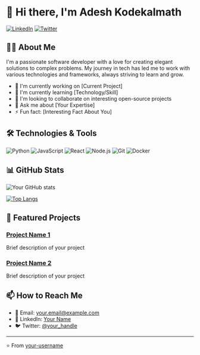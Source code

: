 # 👋 Hi there, I'm Adesh Kodekalmath

[![LinkedIn](https://img.shields.io/badge/LinkedIn-0077B5?style=for-the-badge&logo=linkedin&logoColor=white)](https://linkedin.com/in/your-profile)
[![Twitter](https://img.shields.io/badge/Twitter-1DA1F2?style=for-the-badge&logo=twitter&logoColor=white)](https://twitter.com/your-handle)

## 👨‍💻 About Me

I'm a passionate software developer with a love for creating elegant solutions to complex problems. My journey in tech has led me to work with various technologies and frameworks, always striving to learn and grow.

- 🔭 I'm currently working on [Current Project]
- 🌱 I'm currently learning [Technology/Skill]
- 👯 I'm looking to collaborate on interesting open-source projects
- 💬 Ask me about [Your Expertise]
- ⚡ Fun fact: [Interesting Fact About You]

## 🛠️ Technologies & Tools

![Python](https://img.shields.io/badge/Python-3776AB?style=for-the-badge&logo=python&logoColor=white)
![JavaScript](https://img.shields.io/badge/JavaScript-F7DF1E?style=for-the-badge&logo=javascript&logoColor=black)
![React](https://img.shields.io/badge/React-20232A?style=for-the-badge&logo=react&logoColor=61DAFB)
![Node.js](https://img.shields.io/badge/Node.js-43853D?style=for-the-badge&logo=node.js&logoColor=white)
![Git](https://img.shields.io/badge/Git-F05032?style=for-the-badge&logo=git&logoColor=white)
![Docker](https://img.shields.io/badge/Docker-2496ED?style=for-the-badge&logo=docker&logoColor=white)

## 📊 GitHub Stats

![Your GitHub stats](https://github-readme-stats.vercel.app/api?username=adeshsk18&show_icons=true&theme=radical)

[![Top Langs](https://github-readme-stats.vercel.app/api/top-languages/?username=adeshsk18&layout=compact&theme=radical)](https://github.com/your-username)

## 🌟 Featured Projects

### [Project Name 1](https://github.com/your-username/project-1)
Brief description of your project

### [Project Name 2](https://github.com/your-username/project-2)
Brief description of your project

## 📫 How to Reach Me

- 📧 Email: your.email@example.com
- 💼 LinkedIn: [Your Name](https://linkedin.com/in/your-profile)
- 🐦 Twitter: [@your_handle](https://twitter.com/your-handle)

---
⭐️ From [your-username](https://github.com/your-username)


<!---
adeshsk18/adeshsk18 is a ✨ special ✨ repository because its `README.md` (this file) appears on your GitHub profile.
You can click the Preview link to take a look at your changes.
--->
